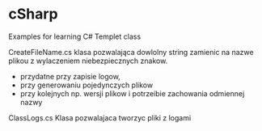 # cSharp
Examples for learning C#
Templet class


CreateFileName.cs 
klasa pozwalająca dowlolny string zamienic na nazwe plikou z wylaczeniem niebezpiecznych znakow.
- przydatne przy zapisie logow,
- przy generowaniu pojedynczych plikow
- przy kolejnych np. wersji plikow i potrzeibie zachowania odmiennej nazwy

ClassLogs.cs
Klasa pozwalajaca tworzyc pliki z logami
